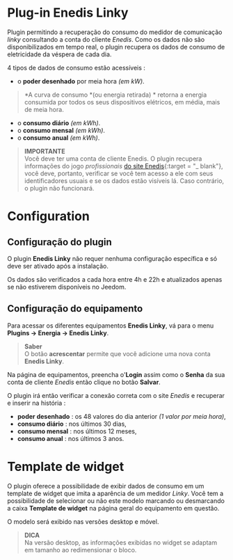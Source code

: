 # Plug-in Enedis Linky

Plugin permitindo a recuperação do consumo do medidor de comunicação *linky* consultando a conta do cliente *Enedis*. Como os dados não são disponibilizados em tempo real, o plugin recupera os dados de consumo de eletricidade da véspera de cada dia.

4 tipos de dados de consumo estão acessíveis :
- o **poder desenhado** por meia hora *(em kW)*.
>*A curva de consumo *(ou energia retirada) * retorna a energia consumida por todos os seus dispositivos elétricos, em média, mais de meia hora.

- o **consumo diário** *(em kWh)*.
- o **consumo mensal** *(em kWh)*.
- o **consumo anual** *(em kWh)*.

>**IMPORTANTE**      
>Você deve ter uma conta de cliente Enedis. O plugin recupera informações do jogo *profissionais* [do site Enedis](https://espace-client-connexion.enedis.fr/auth/XUI/#login/&realm=particuliers&goto=https://espace-client-particuliers.enedis.fr%2Fgroup%2Fespace-particuliers%2Faccueil){:target = "\_ blank"}, você deve, portanto, verificar se você tem acesso a ele com seus identificadores usuais e se os dados estão visíveis lá. Caso contrário, o plugin não funcionará.

# Configuration

## Configuração do plugin

O plugin **Enedis Linky** não requer nenhuma configuração específica e só deve ser ativado após a instalação.

Os dados são verificados a cada hora entre 4h e 22h e atualizados apenas se não estiverem disponíveis no Jeedom.

## Configuração do equipamento

Para acessar os diferentes equipamentos **Enedis Linky**, vá para o menu **Plugins → Energia → Enedis Linky**.

> **Saber**    
> O botão **acrescentar** permite que você adicione uma nova conta **Enedis Linky**.

Na página de equipamentos, preencha o'**Login** assim como o **Senha** da sua conta de cliente *Enedis* então clique no botão **Salvar**.

O plugin irá então verificar a conexão correta com o site *Enedis* e recuperar e inserir na história :
- **poder desenhado** : os 48 valores do dia anterior *(1 valor por meia hora)*,
- **consumo diário** : nos últimos 30 dias,
- **consumo mensal** : nos últimos 12 meses,
- **consumo anual** : nos últimos 3 anos.

# Template de widget

O plugin oferece a possibilidade de exibir dados de consumo em um template de widget que imita a aparência de um medidor *Linky*. Você tem a possibilidade de selecionar ou não este modelo marcando ou desmarcando a caixa **Template de widget** na página geral do equipamento em questão.

O modelo será exibido nas versões desktop e móvel.

>**DICA**     
>Na versão desktop, as informações exibidas no widget se adaptam em tamanho ao redimensionar o bloco.
